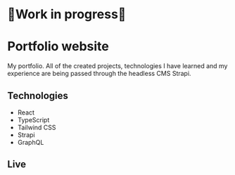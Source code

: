 # 🚧Work in progress🚧

# Portfolio website

My portfolio. All of the created projects, technologies I have learned and my experience are being passed through the headless CMS Strapi.

## Technologies

- React
- TypeScript
- Tailwind CSS
- Strapi
- GraphQL

## Live
